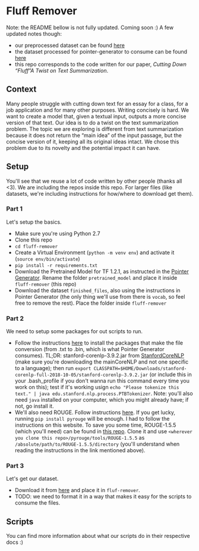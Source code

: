 # Fluff Remover

Note: the README bellow is not fully updated. Coming soon :)
A few updated notes though:
- our preprocessed dataset can be found [here](https://drive.google.com/open?id=1gjlFUE8cVFyRTJ0g6YkLcgHqkT4UH6lV)
- the dataset processed for pointer-generator to consume can be found [here](https://drive.google.com/open?id=1H0zz1P5OUmUGLfc7_XLFbIj8aP3ycYoP)
- this repo corresponds to the code written for our paper, *Cutting Down “Fluff”A Twist on Text Summarization*.

## Context
Many people struggle with cutting down text for an essay for a class, for a job application and for many other purposes. Writing concisely is hard. We want to create a model that, given a textual input, outputs a more concise version of that text. Our idea is to do a twist on the text summarization problem. The topic we are exploring is different from text summarization because it does not return the “main idea” of the input passage, but the concise version of it, keeping all its original ideas intact. We chose this problem due to its novelty and the potential impact it can have.

## Setup
You'll see that we reuse a lot of code written by other people (thanks all <3). We are including the repos inside this repo. For larger files (like datasets, we're including instructions for how/where to download get them).

### Part 1
Let's setup the basics.
* Make sure you're using Python 2.7
* Clone this repo
* `cd fluff-remover`
* Create a Virtual Environment (`python -m venv env`) and activate it (`source env/bin/activate`)
* `pip install -r requirements.txt`
* Download the Pretrained Model for TF 1.2.1, as instructed in the [Pointer Generator](https://github.com/abisee/pointer-generator). Rename the folder `pretrained_model` and place it inside `fluff-remover` (this repo)
* Download the dataset `finished_files`, also using the instructions in Pointer Generator (the only thing we'll use from there is `vocab`, so feel free to remove the rest). Place the folder inside `fluff-remover`

### Part 2
We need to setup some packages for out scripts to run.
* Follow the instructions [here](https://github.com/dondon2475848/make_datafiles_for_pgn) to install the packages that make the file conversion (from .txt to .bin, which is what Pointer Generator consumes). TL;DR: stanford-corenlp-3.9.2.jar from [StanfordCoreNLP](https://stanfordnlp.github.io/CoreNLP/) (make sure you're downloading the mainCoreNLP and not one specific to a language); then run `export CLASSPATH=$HOME/Downloads/stanford-corenlp-full-2018-10-05/stanford-corenlp-3.9.2.jar` (or include this in your .bash_profile if you don't wanna run this command every time you work on this); test if it's working usign `echo "Please tokenize this text." | java edu.stanford.nlp.process.PTBTokenizer`. Note: you'll also need `java` installed on your computer, which you might already have; if not, go install it.
* We'll also need ROUGE. Follow instructions [here](https://pypi.org/project/pyrouge/). If you get lucky, running `pip install pyrouge` will be enough. I had to follow the instructions on this website. To save you some time, ROUGE-1.5.5 (which you'll need) can be found in [this repo](https://github.com/andersjo/pyrouge). Clone it and use `<wherever you clone this repo>/pyrouge/tools/ROUGE-1.5.5` as `/absolute/path/to/ROUGE-1.5.5/directory` (you'll understand when reading the instructions in the link mentioned above).

### Part 3
Let's get our dataset.
* Download it from [here](https://drive.google.com/drive/u/1/folders/19wIq4xqcoFnBJQMjGpGJ8r_Flv1KMSoQ) and place it in `fluf-remover`.
* TODO: we need to format it in a way that makes it easy for the scripts to consume the files.

## Scripts
You can find more information about what our scripts do in their respective docs :)
